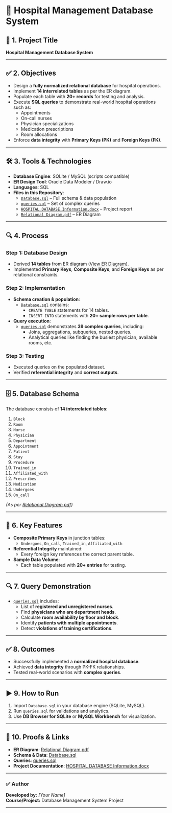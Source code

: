 # 🏥 Hospital Management Database System

## 📌 1. Project Title
**Hospital Management Database System**

---

## ✅ 2. Objectives
- Design a **fully normalized relational database** for hospital operations.
- Implement **14 interrelated tables** as per the ER diagram.
- Populate each table with **20+ records** for testing and analysis.
- Execute **SQL queries** to demonstrate real-world hospital operations such as:
    - Appointments
    - On-call nurses
    - Physician specializations
    - Medication prescriptions
    - Room allocations
- Enforce **data integrity** with **Primary Keys (PK)** and **Foreign Keys (FK)**.

---

## 🛠 3. Tools & Technologies
- **Database Engine**: SQLite / MySQL (scripts compatible)
- **ER Design Tool**: Oracle Data Modeler / Draw.io
- **Languages**: SQL
- **Files in this Repository**:
    - [`Database.sql`](./Database.sql) – Full schema & data population
    - [`queries.sql`](./queries.sql) – Set of complex queries
    - [`HOSPITAL DATABASE Information.docx`](./HOSPITAL%20DATABASE%20Information.docx) – Project report
    - [`Relational Diagram.pdf`](./Relational%20Diagram.pdf) – ER Diagram

---

## 🔍 4. Process
### **Step 1: Database Design**
- Derived **14 tables** from ER diagram ([View ER Diagram](./Relational%20Diagram.pdf)).
- Implemented **Primary Keys**, **Composite Keys**, and **Foreign Keys** as per relational constraints.

### **Step 2: Implementation**
- **Schema creation & population**:
    - [`Database.sql`](./Database.sql) contains:
        - `CREATE TABLE` statements for 14 tables.
        - `INSERT INTO` statements with **20+ sample rows per table**.
- **Query execution**:
    - [`queries.sql`](./queries.sql) demonstrates **39 complex queries**, including:
        - Joins, aggregations, subqueries, nested queries.
        - Analytical queries like finding the busiest physician, available rooms, etc.

### **Step 3: Testing**
- Executed queries on the populated dataset.
- Verified **referential integrity** and **correct outputs**.

---

## 🗄 5. Database Schema
The database consists of **14 interrelated tables**:

1. `Block`  
2. `Room`  
3. `Nurse`  
4. `Physician`  
5. `Department`  
6. `Appointment`  
7. `Patient`  
8. `Stay`  
9. `Procedure`  
10. `Trained_in`  
11. `Affiliated_with`  
12. `Prescribes`  
13. `Medication`  
14. `Undergoes`  
15. `On_call`  

*(As per [Relational Diagram.pdf](./Relational%20Diagram.pdf))*

---

## 🌟 6. Key Features
- **Composite Primary Keys** in junction tables:
    - `Undergoes`, `On_call`, `Trained_in`, `Affiliated_with`
- **Referential Integrity** maintained:
    - Every foreign key references the correct parent table.
- **Sample Data Volume**:
    - Each table populated with **20+ entries** for testing.

---

## 🔍 7. Query Demonstration
- [`queries.sql`](./queries.sql) includes:
    - List of **registered and unregistered nurses**.
    - Find **physicians who are department heads**.
    - Calculate **room availability by floor and block**.
    - Identify **patients with multiple appointments**.
    - Detect **violations of training certifications**.

---

## ✅ 8. Outcomes
- Successfully implemented a **normalized hospital database**.
- Achieved **data integrity** through PK-FK relationships.
- Tested real-world scenarios with **complex queries**.

---

## ▶ 9. How to Run
1. Import `Database.sql` in your database engine (SQLite, MySQL).
2. Run `queries.sql` for validations and analytics.
3. Use **DB Browser for SQLite** or **MySQL Workbench** for visualization.

---

## 📂 10. Proofs & Links
- **ER Diagram**: [Relational Diagram.pdf](./Relational%20Diagram.pdf)
- **Schema & Data**: [Database.sql](./Database.sql)
- **Queries**: [queries.sql](./queries.sql)
- **Project Documentation**: [HOSPITAL DATABASE Information.docx](./HOSPITAL%20DATABASE%20Information.docx)

---

### ✅ Author
**Developed by:** *[Your Name]*  
**Course/Project:** Database Management System Project

---
